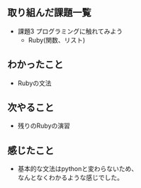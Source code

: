 ## 取り組んだ課題一覧
- 課題3 プログラミングに触れてみよう
  - Ruby(関数、リスト)
## わかったこと
- Rubyの文法
## 次やること
- 残りのRubyの演習
## 感じたこと
- 基本的な文法はpythonと変わらないため、<br>なんとなくわかるような感じでした。